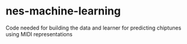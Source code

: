 nes-machine-learning
====================

Code needed for building the data and learner for predicting chiptunes using MIDI representations